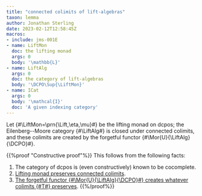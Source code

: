 ```yaml
---
title: "connected colimits of lift-algebras"
taxon: lemma
author: Jonathan Sterling
date: 2023-02-12T12:58:45Z
macros: 
- include: jms-001E
- name: LiftMon
  doc: the lifting monad
  args: 0
  body: '\mathbb{L}'
- name: LiftAlg
  args: 0
  doc: the category of lift-algebras
  body: '\DCPO\Sup{\LiftMon}'
- name: ICat
  args: 0
  body: '\mathcal{I}'
  doc: 'A given indexing category'
---
```


Let {#\LiftMon=\prn{\Lift,\eta,\mu}#} be the lifting monad on dcpos; the Eilenberg--Moore category {#\LiftAlg#} is closed under connected colimits, and these colimits are created by the forgetful functor {#\Mor{U}{\LiftAlg}{\DCPO}#}.

{{%proof "Constructive proof"%}}
This follows from the following facts:
1. The category of dcpos is (even constructively) known to be cocomplete.
2. [Lifting monad preserves connected colimits](jms-001F).
3. [The forgetful functor {#\Mor{U}{\LiftAlg}{\DCPO}#} creates whatever colimits {#T#} preserves](jms-001K).
{{%/proof%}}
